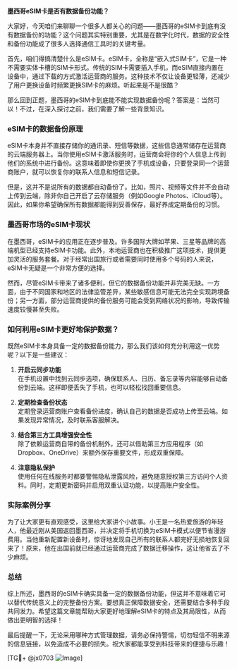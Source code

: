 **墨西哥eSIM卡是否有数据备份功能？**

大家好，今天咱们来聊聊一个很多人都关心的问题——墨西哥的eSIM卡到底有没有数据备份的功能？这个问题其实特别重要，尤其是在数字化时代，数据的安全性和备份功能成了很多人选择通信工具时的关键考量。

首先，咱们得搞清楚什么是eSIM卡。eSIM卡，全称是“嵌入式SIM卡”，它是一种不需要实体卡槽的SIM卡形式。传统的SIM卡需要插入手机，而eSIM直接内置在设备中，通过下载的方式激活运营商的服务。这种技术不仅让设备更轻薄，还减少了用户更换设备时频繁更换SIM卡的麻烦。听起来是不是很酷？

那么回到正题，墨西哥的eSIM卡到底能不能实现数据备份呢？答案是：当然可以！不过，在深入探讨之前，我们需要了解一些背景知识。

### eSIM卡的数据备份原理

eSIM卡本身并不直接存储你的通讯录、短信等数据，这些信息通常储存在运营商的云端服务器上。当你使用eSIM卡激活服务时，运营商会将你的个人信息上传到他们的系统中进行备份。这意味着即使你更换了手机或设备，只要登录同一个运营商账户，就可以恢复你的联系人信息和短信记录。

但是，这并不是说所有的数据都自动备份了。比如，照片、视频等文件并不会自动上传到云端，除非你自己开启了云存储服务（例如Google Photos、iCloud等）。因此，如果你希望确保所有数据都能得到妥善保存，最好养成定期备份的习惯。

### 墨西哥市场的eSIM卡现状

在墨西哥，eSIM卡的应用正在逐步普及。许多国际大牌如苹果、三星等品牌的高端机型已经支持eSIM卡功能。此外，本地运营商也在积极推广这项技术，提供更加灵活的服务套餐。对于经常出国旅行或者需要同时使用多个号码的人来说，eSIM卡无疑是一个非常方便的选择。

然而，尽管eSIM卡带来了诸多便利，但它的数据备份功能并非完美无缺。一方面，由于不同国家和地区的法律监管差异，某些敏感信息可能无法完全实现跨境备份；另一方面，部分运营商提供的备份服务可能会受到网络状况的影响，导致传输速度较慢甚至失败。

### 如何利用eSIM卡更好地保护数据？

既然eSIM卡本身具备一定的数据备份能力，那么我们该如何充分利用这一优势呢？以下是一些建议：

1. **开启云同步功能**  
   在手机设置中找到云同步选项，确保联系人、日历、备忘录等内容能够自动备份到云端。这样即便丢失了手机，也可以轻松找回重要信息。

2. **定期检查备份状态**  
   定期登录运营商账户查看备份进度，确认自己的数据是否成功上传至云端。如果发现异常情况，及时联系客服解决。

3. **结合第三方工具增强安全性**  
   除了依赖运营商自带的备份机制外，还可以借助第三方应用程序（如Dropbox、OneDrive）来额外保存重要文件，形成双重保障。

4. **注意隐私保护**  
   使用任何在线服务时都要警惕隐私泄露风险，避免随意授权第三方访问个人资料。同时，定期更新密码并启用双重认证功能，以提高账户安全性。

### 实际案例分享

为了让大家更有直观感受，这里给大家讲个小故事。小王是一名热爱旅游的年轻人，他最近刚从美国返回墨西哥，并决定将手机切换为eSIM卡模式以便节省漫游费用。当他重新配置新设备时，惊讶地发现自己所有的联系人都完好无损地恢复回来了！原来，他在出国前就已经通过运营商完成了数据迁移操作，这让他省去了不少麻烦。

### 总结

综上所述，墨西哥的eSIM卡确实具备一定的数据备份功能，但这并不意味着它可以替代传统意义上的完整备份方案。要想真正保障数据安全，还需要结合多种手段共同发力。希望这篇文章能帮助大家更好地理解eSIM卡的特点及其局限性，从而做出更明智的选择！

最后提醒一下，无论采用哪种方式管理数据，请务必保持警惕，切勿轻信不明来源的信息链接，以免造成不必要的损失。祝大家都能享受到科技带来的便捷与乐趣！

[TG💪+ @jx0703 ![Image](https://github.com/user-attachments/assets/dbca1d08-cadb-493c-b0ec-ad6f7a83f270)]